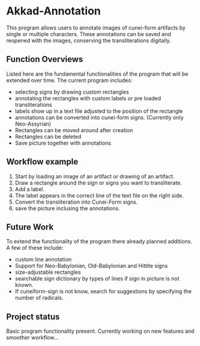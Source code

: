 # Akkad-Annotation

This program allows users to annotate images of cunei-form artifacts by single or multiple characters. These annotations can be saved and reopened with the images, conserving the transliterations digitally.

## Function Overviews

Listed here are the fundamental functionalities of the program that will be extended over time. The current program includes:
- selecting signs by drawing custom rectangles
- annotating the rectangles with custom labels or pre loaded transliterations
- labels show up in a text file adjusted to the position of the rectangle
- annotations can be converted into cunei-form signs. (Currently only Neo-Assyrian)
- Rectangles can be moved around after creation
- Rectangles can be deleted
- Save picture together with annotations

## Workflow example

1. Start by loading an image of an artifact or drawing of an artifact.
2. Draw a rectangle around the sign or signs you want to transliterate.
3. Add a label.
4. The label appears in the correct line of the text file on the right side.
5. Convert the transliteration into Cunei-Form signs.
6. save the picture inclusing the annotations.


## Future Work
To extend the functionality of the program there already planned additions. A few of these include:
- custom line annotation
- Support for Neo-Babylonian, Old-Babylonian and Hittite signs
- size-adjustable rectangles
- searchable sign dictionary by types of lines if sign in picture is not known.
- If cuneiform-sign is not know, search for suggestions by specifying the number of radicals.


## Project status
Basic program functionality present. Currently working on new features and smoother workflow...
